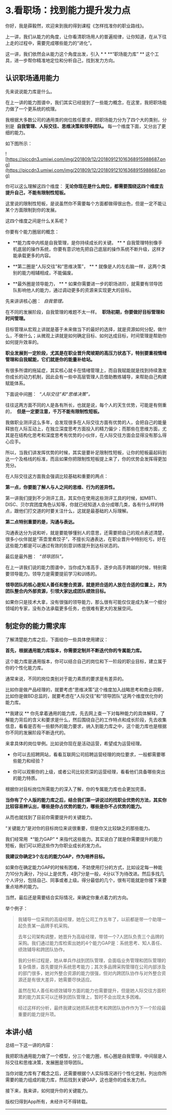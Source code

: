 # 3.看职场：找到能力提升发力点

你好，我是薛毅然，欢迎来到我的得到课程《怎样找准你的职业路线》。

上一讲，我们从能力的角度，让你看清职场用人的普遍规律，让你知道，在从下往上走的过程中，需要完成哪些能力的“进化”。

这一讲，我们依然会从能力这个角度出发，引入 * *  **“职场能力库” ** 这个工具，进一步帮你精准地定位和分析自己，找到发力方向。

## 认识职场通用能力

先来说说能力库是什么。

在上一讲的能力图谱中，我们其实已经提到了一些能力概念，在这里，我把职场能力做了一个更系统的梳理。

我根据大多数公司的通用类的岗位胜任要求，把职场能力分为了四个大的类别，分别是  **自我管理、人际交往、思维决策和领导团队。** 每一个维度下面，又分出了更细的能力。

如下图所示：

![https://piccdn3.umiwi.com/img/201809/12/201809121016368915988687.png](https://piccdn3.umiwi.com/img/201809/12/201809121016368915988687.png)

你可以这么理解这四个维度： **无论你现在是什么岗位，都需要围绕这四个维度去提升自己，不能有限制性短板。**

这里说的限制性短板，是说虽然你不需要每个方面都做得很出色，但是一定不能让某个方面限制到你的发展。

这四个维度之间是什么关系呢？

你要有个能力圈层的概念：

* **能力库中内核是自我管理，是你持续成长的关键。 ** * 自我管理特别像手机底层的操作系统，你要有意识地先把自己底层的操作系统不断升级，这样才能承载更多的内容。

* **第二圈是“人际交往”和“思维决策”， ** * 就像是人的左右脑一样，这两个类别的能力相辅相成，不能偏废。

* **最外圈是领导能力， ** * 如果你需要进一步的职场进阶，就需要有领导团队影响他人的能力，通过调动更多的资源来实现更大的目标。

先来讲讲核心圈：  *自我管理。*

在不同的发展阶段，自我管理的难题不太一样。  **职场初期，你要做好目标管理和时间管理。**

目标管理从宏观上讲就是基于未来做当下的最好的选择，就是资源如何分配，做什么，不做什么；从微观上讲就是如何确定目标、如何达成目标，时间管理是帮助你如何提升效率的。

 **职业发展到一定阶段，尤其是在职业晋升爬坡期的高压力状态下，特别要重视情绪管理和自我赋能，它们就是你的能量补给站。**

有很多所谓的拖延症，其实核心就卡在情绪管理上，而自我赋能就是找到持续激发你成长的动力机制，因此会有一些中高层管理人员借助教练辅导，来帮助自己构建赋能体系。

下面说中间圈：  *“人际交往”和“思维决策”。*

往往这两方面不同的人是各有所长，也就是说，每个人的天生优势，可能是有侧重的，  **但是一定要注意，千万不能有限制性短板。**

我做职业测评这么多年，会发现很多在人际交往方面有优势的人，会把自己的能量释放在人际互动上，在独立深度思考方面投入的精力偏少；而那些在思维方面，尤其是在结构化思考和深度思考有优势的小伙伴，在人际交往方面会显得没有那么得心应手。

所以，当我们讲发挥优势的时候，其实是要补足限制性短板，让你的短板最起码到达一个及格线的标准，而且如果你把限制性短板提上来了，你的优势会发挥得更加充分。

在人际交往这方面我会强调比较基础和重要的两点：

 **第一点，你要能了解人与人之间的思维、行为的差异性。**

第一讲我们提到不少测评工具，其实你在使用这些测评工具的时候，如MBTI、DISC、贝尔宾团度角色认知等，你就已经知道人会分成哪几类，各有什么样的特点，跟他们打交道的时要关注什么，这就是最基础的人际理解。

 **第二点特别重要的是，沟通与表达。**

沟通表达分为说和听，就是要能够懂别人的意思，还需要把自己的观点表述清楚，很多小伙伴就是“茶壶里煮饺子”，不擅长沟通表达，在职业晋升中特别吃亏。好在这些能力都是可以通过有效的刻意训练提升到达标状态的。

最后是最外圈：  *“领导团队”。*

在上一讲我们说的能力图谱中，当你成为准高手，逐步向高手跨越的时候，特别需要领导能力。领导力是需要提前学习和训练的。

 **领导团队的核心是知人善任和整合资源，就是把合适的人放在合适的位置上，并为团队整合内外部资源，引领大家达成团队绩效目标。**

如果你只是技术大拿，没有很强的领导能力，那么很有可能仅仅是成为某一个细分领域的专家，没有办法承载更多任务，也很难有更大的发展空间。

## 制定你的能力需求库

了解清楚能力库之后，下面给你一些具体使用建议：

 **首先，根据通用能力库版本，你需要定制并不断迭代你的专属能力库。**

这个能力库是通用版本，你可以结合自己的岗位和下一阶段的职业目标，建立属于你的个性化能力库。

通常来说，不同的岗位类别对于能力素质的要求是有差异的。

比如你是做产品经理的，就要考虑“思维决策”这个维度加入战略思考和商业洞察，比如你是做BD总监的，就要考虑在“人际交往”和“领导团队”这两个维度优化你的能力库。

 **我建议 ** 你先拿着通用的能力库，先去网上查一下对每种能力的具体解释，了解能力背后的含义和要求是什么，然后围绕自己的工作特点和成长阶段，先去收集信息，看看是否有一些额外的能力要求，纳入到能力库之中，这个能力库也是根据你不同的发展阶段不断迭代的。

来拿具体的岗位举例。比如说你现在是活动运营，希望成为运营经理。

* 你可以去招聘网站，看看互联网公司招聘运营经理的岗位要求，一般都需要哪些能力和经验？

* 你可以观察你的上级，或者公司比较资深的运营经理，看看他们具备哪些突出的能力特质。

根据你对目标岗位所需能力的深入了解，你的专属能力库也会更加完善。

 **当你有了个人版的能力库之后，结合我们第一讲说过的找职业优势的方法，其实你比较容易辨认出，哪些是你占优势的能力，哪些是你不占优势的能力。**

从而也就找到了目前你需要提升的关键能力。

“关键能力”是对你的目标岗位来说很重要，但是你又比较缺乏的那些能力。

我们经常用  *“能力GAP” * 来指代这些能力。其实说白了就是你需要提升的能力短板，我们可以把这些作为你职业成长的发力点。

 **我建议你确定3个左右的能力GAP，作为培养目标。**

如果你在确定能力GAP的时候有困难，不妨使用打分的方式，比如设定每一种能力10分为满分，7分以上是优秀，4到7分是一般，4分以下为待改进。然后多找几个人评分，包括自己、同事或者上级。得分最低的几个，很有可能就是你接下来要重点培养的能力。

当然，最后还是需要结合实际情况，来确定你重点着力的方向。

举个例子：

> 我辅导一位采购的高级经理，她在公司工作五年了，以前都是带一个助理一起负责某一品牌手机采购。
> 
> 去年公司架构调整，她晋升为高级经理，带领一个7人团队负责三个品牌的采购。我们通过能力库检索出她的4个能力GAP是：系统思考、知人善任、绩效辅导和跨团队协作。
> 
> 我的分析过程是，她从单兵作战到团队管理，会面临业务管理和团队管理的复杂情景，首先要提升系统思考能力；其次多品牌采购管理在公司内部涉及的部门很多，她对外整合资源的能力很强，但对内跨团队协作与对外整合资源还是有很大差异，她需要尽快适应。
> 
> 虽然在知人善任和绩效辅导方面的能力也需要提升，但是她人际交往方面积累的能力其实可以迁移到团队管理上，暂时不会出现太多困难。
> 
> 经过这样的分析，最终我建议她把系统思考和跨团队协作作为下一个阶段最重要的能力提升项。

## 本讲小结

总结一下这一讲的内容：

我把职场通用能力做了一个模型，分三个能力圈，核心圈是自我管理，中间层是人际交往和思维决策，发展圈是领导团队。

当你对能力库有了概念之后，还需要根据个人实际情况进行个性化定制，列出你所需要的能力组成的能力库，然后找到关键GAP，这也是你的成长发力点。

接下来，我来讲，如何提升你的关键能力。

版权归得到App所有，未经许可不得转载。

---
